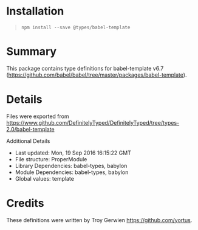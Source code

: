 # Installation
> `npm install --save @types/babel-template`

# Summary
This package contains type definitions for babel-template v6.7 (https://github.com/babel/babel/tree/master/packages/babel-template).

# Details
Files were exported from https://www.github.com/DefinitelyTyped/DefinitelyTyped/tree/types-2.0/babel-template

Additional Details
 * Last updated: Mon, 19 Sep 2016 16:15:22 GMT
 * File structure: ProperModule
 * Library Dependencies: babel-types, babylon
 * Module Dependencies: babel-types, babylon
 * Global values: template

# Credits
These definitions were written by Troy Gerwien <https://github.com/yortus>.
